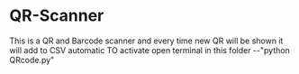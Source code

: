 # QR-Scanner
This is a QR and Barcode scanner and every time new QR will be shown it will add to CSV automatic
TO activate open terminal in this folder --"python QRcode.py"
